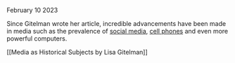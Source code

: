 February 10 2023

Since Gitelman wrote her article, incredible advancements have been made in media such as the prevalence of [social media](https://scholar.google.ca/scholar?hl=en&as_sdt=0%2C5&as_ylo=2019&q=media+and+social+media&btnG=), [cell phones](https://scholar.google.ca/scholar?as_ylo=2019&q=cell+phones+and+communication+&hl=en&as_sdt=0,5) and even more powerful computers.

[[Media as Historical Subjects by Lisa Gitelman]]
